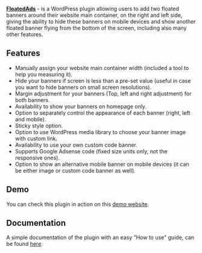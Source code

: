 <strong><a href="https://alaasalama.com/lab/project/floated-ads/">FloatedAds</strong></a> - is a WordPress plugin allowing users to add two floated banners around their website main container, on the right and left side, giving the ability to hide these banners on mobile devices and show another floated banner flying from the bottom of the screen, including also many other features.
<h2>Features</h2>
<ul>
 	<li>Manually assign your website main container width (included a tool to help you measuring it).</li>
 	<li>Hide your banners if screen is less than a pre-set value (useful in case you want to hide banners on small screen resolutions).</li>
 	<li>Margin adjustment for your banners (Top, left and right adjustment) for both banners.</li>
 	<li>Availability to show your banners on homepage only.</li>
 	<li>Option to separately control the appearance of each banner (right, left and mobile).</li>
 	<li>Sticky style option.</li>
 	<li>Option to use WordPress media library to choose your banner image with custom link.</li>
 	<li>Availability to use your own custom code banner.</li>
 	<li>Supports Google Adsense code (fixed size units only, not the responsive ones).</li>
 	<li>Option to show an alternative mobile banner on mobile devices (it can be either image or custom code banner as well).</li>
</ul>
<h2>Demo</h2>
You can check this plugin in action on this <a href="https://alaasalama.com/floated-ads">demo website</a>.
<h2>Documentation</h2>
A simple documentation of the plugin with an easy "How to use" guide, can be found <a href="https://alaasalama.com/lab/floated-ads-docs/">here</a>.
